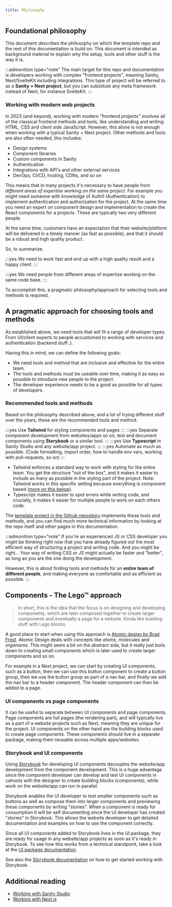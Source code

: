 ```yaml
---
title: Philosophy
---
```


## Foundational philosophy

This document describes the philosophy on which the template repo and the rest of this documentation is build on. This document is intended as background material to explain why the setup, tools and other stuff is the way it is.

:::admonition type="note"
The main target for this repo and documentation is developers working with complex "frontend projects", meaning Sanity, Next/SvelteKit including integrations. This type of project will be referred to as a **Sanity + Next project**, but you can substitute any meta framework instead of Next, for instance SvelteKit.
:::

### Working with modern web projects

In 2023 (and beyond), working with modern "frontend projects" involves all of the classical frontend methods and tools, like understanding and writing HTML, CSS and client side JavaScript. However, this alone is not enough when working with a typical Sanity + Next project. Other methods and tools are also often needed, this includes:

-   Design systems
-   Component libraries
-   Custom components in Sanity
-   Authentication
-   Integrations with API's and other external services
-   DevOps, CI/CD, hosting, CDNs, and so on

This means that in many projects it's necessary to have people from _different areas of expertise working on the same project_. For example you might need someone with knowledge of Auth0 (Authentication) to implement authentication and authorization for the project. At the same time you need an expert on component design and implementation to create the React components for a projects. These are typically two very different people.

At the same time, customers have an expectation that their website/platform will be delivered in a timely manner (as fast as possible), and that it should be a robust and high quality product.

So, to summarize.

:::yes
We need to work fast and end up with a high quality result and a happy client.
:::

:::yes
We need people from different areas of expertise working on the same code base.
:::

To accomplish this, a pragmatic philosophy/approach for selecting tools and methods is required.

## A pragmatic approach for choosing tools and methods

As established above, we need tools that will fit a range of developer types. From UI/client experts to people accustomed to working with services and authentication (backend stuff..).

Having this in mind, we can define the following goals:

-   We need tools and method that are inclusive and effective for the entire team.
-   The tools and methods must be useable over time, making it as easy as possible to introduce new people to the project.
-   The developer experience needs to be a good as possible for all types of developers.

### Recommended tools and methods

Based on the philosophy described above, and a lot of trying different stuff over the years, these are the recommended tools and method.

:::yes
Use **Tailwind** for styling components and pages
:::
:::yes
Separate component development from websites/apps so on, test and document components using **Storybook** or a similar tool.
:::
:::yes
Use **Typescript** in Sanity Studio and any website/app project.
:::
:::yes
Automate as much as possible. (Code formatting, import order, how to handle env vars, working with pull-requests, so on)
:::

-   Tailwind enforces a standard way to work with styling for the entire team. You get the structure "out of the box", and it makes it easier to include as many as possible in the styling part of the project. Note: Tailwind works in this specific setting because everything is component based ([more on this below](/docs/architecture/background#components-the-lego-approach)).
-   Typescript makes it easier to spot errors while writing code, and crucially, it makes it easier for multiple people to work on each others code.

The [template project in the Github repository](https://github.com/makingwaves/sanity-next-component-template-repo) implements these tools and methods, and you can find much more technical information by looking at the repo itself and other pages in this documentation.

:::admonition type="note"
If you're an experienced JS or CSS developer you might be thinking right now that you have already figured out the most efficient way of structuring a project and writing code. And you might be right... Your way of writing CSS or JS might actually be faster and "better", as long as you are the one doing the development.

However, this is about finding tools and methods for an **entire team of different people**, and making everyone as comfortable and as efficient as possible.
:::

## Components - The Lego™ approach

> In short, this is the idea that the focus is on designing and developing components, which are later composed together to create larger components and eventually a page for a website. Kinda like building stuff with Lego blocks.

A good place to start when using this approach is [Atomic design by Brad Frost](https://atomicdesign.bradfrost.com/). Atomic Design deals with concepts like _atoms_, _molecules_ and _organisms_. This might seem a bit on the abstract side, but it really just boils down to creating small components which is later used to create larger components and so on.

For example in a Next project, we can start by creating UI components, such as a button, then we can use this button component to create a button group, then we use the button group as part of a nav bar, and finally we add the nav bar to a header component. The header component can then be added to a page.

### UI components vs page components

It can be useful to separate between UI components and page components. Page components are full pages (the rendering part), and will typically live as a part of a website projects such as Next, meaning they are unique for the project. UI components on the other hand are the building blocks used to create page components. These components should live in a separate package, making them reusable across multiple apps/websites.

### Storybook and UI components

Using [Storybook](https://storybook.js.org/) for developing UI components decouples the website/app development from the component development. This is a huge advantage since the component developer can develop and test UI components in cahoots with the designer to create building blocks (components), while work on the website/app can run in parallel.

Storybook enables the UI developer to test smaller components such as buttons as well as compose them into larger components and previewing these components by writing "stories". When a component is ready for consumption it will be self documenting since the UI developer has created "stories" in Storybook. This allows the website developer to get detailed documentation and examples on how to use the component correctly.

Since all UI components added to Storybook lives in the UI package, they are ready for usage in any website/app projects as soon as it's ready in Storybook. To see how this works from a technical standpoint, take a look at the [UI package documentation](/docs/packages/ui).

See also the [Storybook documentation](/docs/apps/storybook) on how to get started working with Storybook.

## Additional reading

-   [Working with Sanity Studio](/docs/apps/sanity-studio)
-   [Working with Next.js](/docs/apps/next.js-apps)

